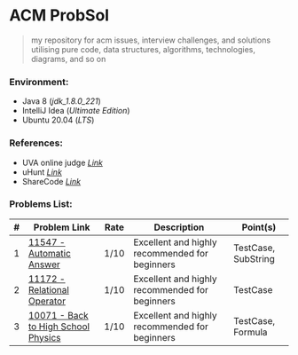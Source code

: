 # ACM ProbSol

> my repository for acm issues, interview challenges, and solutions utilising pure code, data structures, algorithms, technologies, diagrams, and so on

### Environment:

- Java 8 (_jdk_1.8.0_221_)
- IntelliJ Idea (_Ultimate Edition_)
- Ubuntu 20.04 (_LTS_)

### References:

- UVA online judge _[Link](https://onlinejudge.org/)_
- uHunt _[Link](https://uhunt.onlinejudge.org/)_
- ShareCode _[Link](https://sharecode.io/)_

### Problems List:

| #   | Problem Link                                                                                                                            | Rate  | Description                                    | Point(s)            |
|-----|-----------------------------------------------------------------------------------------------------------------------------------------|-------|------------------------------------------------|---------------------|
| 1   | [11547 - Automatic Answer](https://onlinejudge.org/index.php?option=com_onlinejudge&Itemid=8&page=show_problem&problem=2542)            | 1/10  | Excellent and highly recommended for beginners | TestCase, SubString |
| 2   | [11172 - Relational Operator](https://onlinejudge.org/index.php?option=com_onlinejudge&Itemid=8&page=show_problem&problem=2113)         | 1/10  | Excellent and highly recommended for beginners | TestCase            |
| 3   | [10071 - Back to High School Physics](https://onlinejudge.org/index.php?option=com_onlinejudge&Itemid=8&page=show_problem&problem=1012) | 1/10  | Excellent and highly recommended for beginners | TestCase, Formula   |

